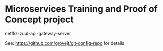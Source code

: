 # Microservices Training and Proof of Concept project

netfliz-zuul-api-gateway-server

See: https://github.com/grovejt/git-config-repo for details